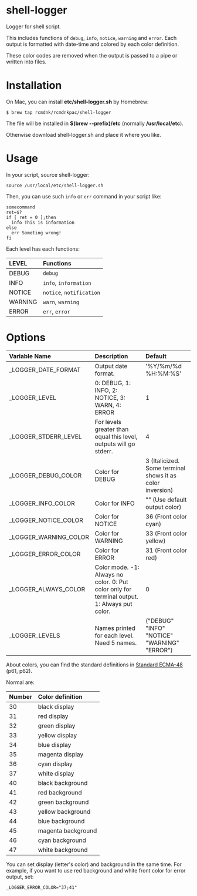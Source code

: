 # shell-logger

Logger for shell script.

This includes functions of `debug`, `info`, `notice`, `warning` and `error`.
Each output is formatted with date-time and colored by each color definition.

These color codes are removed when the output is passed to a pipe or written into files.

# Installation

On Mac, you can install **etc/shell-logger.sh** by Homebrew:

    $ brew tap rcmdnk/rcmdnkpac/shell-logger

The file will be installed in **$(brew --prefix)/etc** (normally **/usr/local/etc**).

Otherwise download shell-logger.sh and place it where you like.

# Usage

In your script, source shell-logger:

    source /usr/local/etc/shell-logger.sh

Then, you can use such `info` or `err` command in your script like:

    somecommand
    ret=$?
    if [ ret = 0 ];then
      info This is information
    else
      err Someting wrong!
    fi

Each level has each functions:

LEVEL|Functions
:----|:--------
DEBUG|`debug`
INFO|`info`, `information`
NOTICE|`notice`, `notification`
WARNING|`warn`, `warning`
ERROR|`err`, `error`

# Options

Variable Name|Description|Default
:------------|:----------|:-----
_LOGGER_DATE_FORMAT|Output date format.|'%Y/%m/%d %H:%M:%S'
_LOGGER_LEVEL|0: DEBUG, 1: INFO, 2: NOTICE, 3: WARN, 4: ERROR|1
_LOGGER_STDERR_LEVEL|For levels greater than equal this level, outputs will go stderr.|4
_LOGGER_DEBUG_COLOR|Color for DEBUG|3 (Italicized. Some terminal shows it as color inversion)
_LOGGER_INFO_COLOR|Color for INFO|"" (Use default output color)
_LOGGER_NOTICE_COLOR|Color for NOTICE|36 (Front color cyan)
_LOGGER_WARNING_COLOR|Color for WARNING|33 (Front color yellow)
_LOGGER_ERROR_COLOR|Color for ERROR|31 (Front color red)
_LOGGER_ALWAYS_COLOR|Color mode. -1: Always no color. 0: Put color only for terminal output. 1: Always put color.|0
_LOGGER_LEVELS|Names printed for each level. Need 5 names.|("DEBUG" "INFO" "NOTICE" "WARNING" "ERROR")

About colors, you can find the standard definitions in
[Standard ECMA-48](http://www.ecma-international.org/publications/standards/Ecma-048.htm)
(p61, p62).

Normal are:

Number|Color definition
:-----|:---------------
30|black display
31|red display
32|green display
33|yellow display
34|blue display
35|magenta display
36|cyan display
37|white display
40|black background
41|red background
42|green background
43|yellow background
44|blue background
45|magenta background
46|cyan background
47|white background

You can set display (letter's color) and background in the same time.
For example, if you want to use red background and white front color for error output,
set:

    _LOGGER_ERROR_COLOR="37;41"

